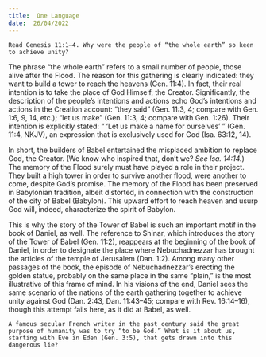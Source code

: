 ```yaml
---
title:  One Language
date:  26/04/2022
---
```


`Read Genesis 11:1–4. Why were the people of “the whole earth” so keen to achieve unity?`

The phrase “the whole earth” refers to a small number of people, those alive after the Flood. The reason for this gathering is clearly indicated: they want to build a tower to reach the heavens (Gen. 11:4). In fact, their real intention is to take the place of God Himself, the Creator. Significantly, the description of the people’s intentions and actions echo God’s intentions and actions in the Creation account: “they said” (Gen. 11:3, 4; compare with Gen. 1:6, 9, 14, etc.); “let us make” (Gen. 11:3, 4; compare with Gen. 1:26). Their intention is explicitly stated: “ ‘Let us make a name for ourselves’ ” (Gen. 11:4, NKJV), an expression that is exclusively used for God (Isa. 63:12, 14).

In short, the builders of Babel entertained the misplaced ambition to replace God, the Creator. (We know who inspired that, don’t we? _See Isa. 14:14._) The memory of the Flood surely must have played a role in their project. They built a high tower in order to survive another flood, were another to come, despite God’s promise. The memory of the Flood has been preserved in Babylonian tradition, albeit distorted, in connection with the construction of the city of Babel (Babylon). This upward effort to reach heaven and usurp God will, indeed, characterize the spirit of Babylon.

This is why the story of the Tower of Babel is such an important motif in the book of Daniel, as well. The reference to Shinar, which introduces the story of the Tower of Babel (Gen. 11:2), reappears at the beginning of the book of Daniel, in order to designate the place where Nebuchadnezzar has brought the articles of the temple of Jerusalem (Dan. 1:2). Among many other passages of the book, the episode of Nebuchadnezzar’s erecting the golden statue, probably on the same place in the same “plain,” is the most illustrative of this frame of mind. In his visions of the end, Daniel sees the same scenario of the nations of the earth gathering together to achieve unity against God (Dan. 2:43, Dan. 11:43–45; compare with Rev. 16:14–16), though this attempt fails here, as it did at Babel, as well.

`A famous secular French writer in the past century said the great purpose of humanity was to try “to be God.” What is it about us, starting with Eve in Eden (Gen. 3:5), that gets drawn into this dangerous lie?`